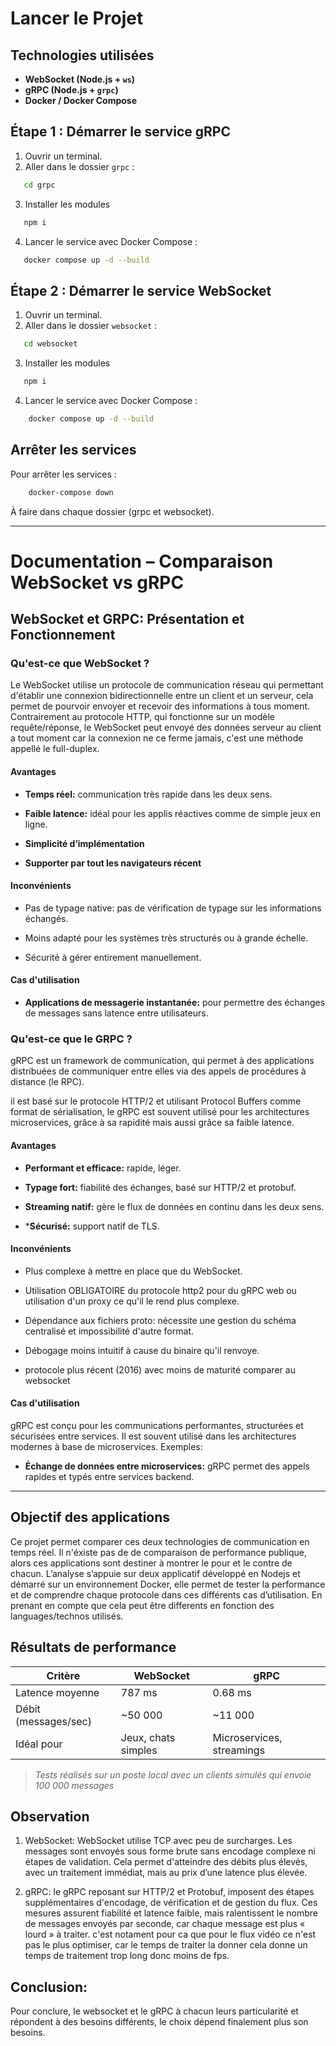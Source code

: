 
# Lancer le Projet


## Technologies utilisées

- **WebSocket (Node.js + `ws`)**
- **gRPC (Node.js + `grpc`)**
- **Docker / Docker Compose**


## Étape 1 : Démarrer le service gRPC

1. Ouvrir un terminal.
2. Aller dans le dossier `grpc` :

```bash
   cd grpc
```

3. Installer les modules

```bash
   npm i
```

4. Lancer le service avec Docker Compose :

```bash
   docker compose up -d --build
```

## Étape 2 : Démarrer le service WebSocket

1. Ouvrir un terminal.
2. Aller dans le dossier `websocket` :

```bash
   cd websocket
```

3. Installer les modules

```bash
   npm i
```

4. Lancer le service avec Docker Compose :

```bash
    docker compose up -d --build
```

## Arrêter les services

Pour arrêter les services :

```bash
    docker-compose down
```

À faire dans chaque dossier (grpc et websocket).

---

# Documentation – Comparaison WebSocket vs gRPC

## WebSocket et GRPC: Présentation et Fonctionnement

### Qu'est-ce que WebSocket ?

Le WebSocket utilise un protocole de communication réseau qui permettant d'établir une connexion bidirectionnelle entre un 
client et un serveur, cela permet de pourvoir envoyer et recevoir des informations à tous moment. Contrairement au protocole 
HTTP, qui fonctionne sur un modèle requête/réponse, le WebSocket peut envoyé des données serveur au client a tout moment car la 
connexion ne ce ferme jamais, c'est une méthode 
appellé le full-duplex.

#### Avantages 

- **Temps réel:** communication très rapide dans les deux sens.

- **Faible latence:** idéal pour les applis réactives comme de simple jeux en ligne.

- **Simplicité d’implémentation**

- **Supporter par tout les navigateurs récent** 

#### Inconvénients

- Pas de typage native: pas de vérification de typage sur les informations échangés.

- Moins adapté pour les systèmes très structurés ou à grande échelle.

- Sécurité à gérer entirement manuellement.

#### Cas d'utilisation

- **Applications de messagerie instantanée:** pour permettre des échanges de messages sans latence entre utilisateurs.

### Qu'est-ce que le GRPC ?

gRPC est un framework de communication, qui permet à des applications distribuées de communiquer entre elles via des appels de procédures à distance (le RPC).

il est basé sur le protocole HTTP/2 et utilisant Protocol Buffers comme format de sérialisation, le gRPC est souvent utilisé pour 
les architectures microservices, grâce à sa rapidité mais aussi grâce sa faible latence.

#### Avantages 

- **Performant et efficace:** rapide, léger.

- **Typage fort:** fiabilité des échanges, basé sur HTTP/2 et protobuf.

- **Streaming natif:** gère le flux de données en continu dans les deux sens.

- ***Sécurisé:** support natif de TLS.

#### Inconvénients

- Plus complexe à mettre en place que du WebSocket.

- Utilisation OBLIGATOIRE du protocole http2 pour du gRPC web ou utilisation d'un proxy ce qu'il le rend plus complexe.

- Dépendance aux fichiers proto: nécessite une gestion du schéma centralisé et impossibilité d'autre format.

- Débogage moins intuitif à cause du binaire qu'il renvoye.

- protocole plus récent (2016) avec moins de maturité comparer au websocket

#### Cas d'utilisation

gRPC est conçu pour les communications performantes, structurées et sécurisées entre services. Il est souvent utilisé dans les 
architectures modernes à base de microservices. Exemples:

- **Échange de données entre microservices:** gRPC permet des appels rapides et typés entre services backend.

---

## Objectif des applications

Ce projet permet comparer ces deux technologies de communication en temps réel. Il n'éxiste pas de
de comparaison de performance publique, alors ces applications sont destiner à montrer le pour et le contre de chacun.
L’analyse s’appuie sur deux applicatif développé en Nodejs et démarré sur un environnement Docker, 
elle permet de tester la performance et de comprendre chaque protocole dans ces différents cas d’utilisation. En prenant en 
compte que cela peut être differents en fonction des languages/technos utilisés.

## Résultats de performance

| Critère                  | WebSocket            | gRPC                      |
|--------------------------|----------------------|---------------------------|
| Latence moyenne          | 787 ms               | 0.68 ms                   |
| Débit (messages/sec)     | ~50 000              | ~11 000                   |
| Idéal pour               | Jeux, chats simples  | Microservices, streamings |

> _Tests réalisés sur un poste local avec un clients simulés qui envoie 100 000 messages_

## Observation

1. WebSocket:
WebSocket utilise TCP avec peu de surcharges. Les messages sont envoyés sous forme brute sans encodage complexe 
ni étapes de validation. Cela permet d'atteindre des débits plus élevés, avec un traitement immédiat, mais au prix d’une latence 
plus élevée.

2. gRPC:
le gRPC reposant sur HTTP/2 et Protobuf, imposent des étapes supplémentaires d'encodage, de vérification et de gestion du flux. 
Ces mesures assurent fiabilité et latence faible, mais ralentissent le nombre de messages envoyés par seconde, car chaque message 
est plus « lourd » à traiter. c'est notament pour ca que pour le flux vidéo ce n'est pas le plus optimiser, car le temps de 
traiter la donner cela donne un temps de traitement trop long donc moins de fps.

## Conclusion:

Pour conclure, le websocket et le gRPC à chacun leurs particularité et répondent à des besoins différents, le choix dépend 
finalement plus son besoins.